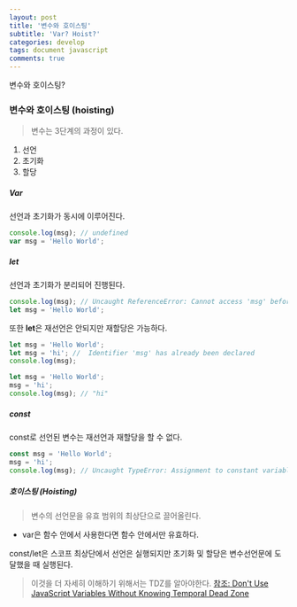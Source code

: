 ```yaml
---
layout: post
title: '변수와 호이스팅'
subtitle: 'Var? Hoist?'
categories: develop
tags: document javascript
comments: true
---
```


변수와 호이스팅?

### 변수와 호이스팅 (hoisting)

> 변수는 3단계의 과정이 있다.

1. 선언
2. 초기화
3. 할당

##### Var

선언과 초기화가 동시에 이루어진다.

```js
console.log(msg); // undefined
var msg = 'Hello World';
```

##### let

선언과 초기화가 분리되어 진행된다.

```js
console.log(msg); // Uncaught ReferenceError: Cannot access 'msg' before initialization
let msg = 'Hello World';
```

또한 **let**은 재선언은 안되지만 재할당은 가능하다.

```js
let msg = 'Hello World';
let msg = 'hi'; //  Identifier 'msg' has already been declared
console.log(msg);
```

```js
let msg = 'Hello World';
msg = 'hi';
console.log(msg); // "hi"
```

##### const

const로 선언된 변수는 재선언과 재할당을 할 수 없다.

```js
const msg = 'Hello World';
msg = 'hi';
console.log(msg); // Uncaught TypeError: Assignment to constant variable.
```

##### 호이스팅 (Hoisting)

> 변수의 선언문을 유효 범위의 최상단으로 끌어올린다.

- var은 함수 안에서 사용한다면 함수 안에서만 유효하다.

const/let은 스코프 최상단에서 선언은 실행되지만 초기화 및 할당은 변수선언문에 도달했을 때 실행된다.

> 이것을 더 자세히 이해하기 위해서는 TDZ를 알아야한다.
> [참조: Don't Use JavaScript Variables Without Knowing Temporal Dead Zone](https://dmitripavlutin.com/javascript-variables-and-temporal-dead-zone/)
